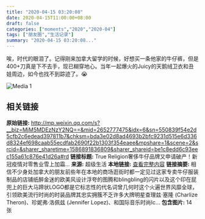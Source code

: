 ```yaml
---
title: "2020-04-15 03:20:08"
date: 2020-04-15T11:00:00+08:00
draft: false
categories: ["moments","2020","2020-04"]
tags: ["朋友圈","生活记录"]
summary: "2020-04-15 03:20:08..."
---
```


唉，时代的眼泪了。记得刚来加拿大留学的时候，好想买一条他家的牛仔裤，但是400+刀真是下不去手，现已糊穿地心。当年一起爆火的Juicy的天鹅绒卫衣和丑娃周边，如今也找不到踪迹了。😭

![Media 1](/Moments/photos/2020-04-15/202004150320080.jpg)

## 相关链接

**原始链接:** http://mp.weixin.qq.com/s?__biz=MjM5MDEzNzY2NQ==&mid=2652777475&idx=6&sn=550839f54e2d5cfb2c6edead397811b7&chksm=bda3e02d8ad4693b2bfc9231d515e6d336d8324ef698caab55ecdfab2690f22b1303f354eaee&mpshare=1&scene=2&srcid=&sharer_sharetime=1586891836809&sharer_shareid=be1c8edd6c93eec155a61c876e41d26a#rd
**链接标题:** True Religion奢侈牛仔品牌又申请破产！新冠疫情对零售业雪上加霜...
**来源:** 超级生活
**本地链接:** [查看完整内容](/link_content/2020/04/2020-04-15-1/link_content/)
**链接摘要:** 相信不少身处加拿大的朋友前些年在本地的商场逛街时都一定见过这家专卖牛仔服装制品的店铺纸醉金迷的欧美风设计浮夸的图腾和blingbling的闪片以及这个印在屁兜上的巨大马蹄状LOGO都是它标志性的代名词曾几何时这个火遍世界风靡全球，引领欧美流行时尚的时装品牌其忠实拥簇不乏许多大牌明星查理兹·塞隆 (Charlize Theron)、珍妮弗·洛佩兹 (Jennifer Lopez)、和国际音乐时尚Ic...
**包含图片:** 14 张

